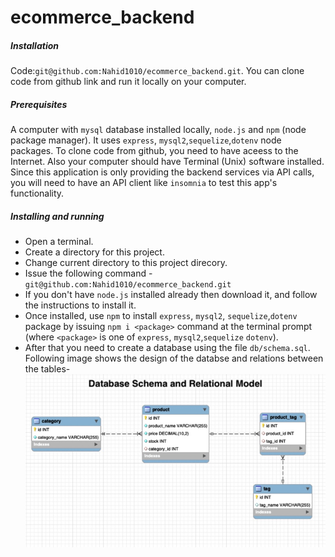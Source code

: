 # ecommerce_backend
##### Installation

Code:`git@github.com:Nahid1010/ecommerce_backend.git`.
You can clone code from github link and run it locally on your computer.

##### Prerequisites
A computer with `mysql` database installed locally, `node.js` and `npm` (node package manager). It uses `express`, `mysql2`,`sequelize`,`dotenv` node packages. To clone code from github, you need to have aceess to the Internet. Also your computer should have Terminal (Unix) software installed.
Since this application is only providing the backend services via API calls, you will need to have an API client like `insomnia` to test this app's functionality. 


##### Installing and running
* Open a terminal.
* Create a directory for this project.
* Change current directory to this project direcory.
* Issue the following command - `git@github.com:Nahid1010/ecommerce_backend.git`
* If you don't have `node.js` installed already then download it, and follow the instructions to install it.
* Once installed, use `npm` to install `express`, `mysql2`, `sequelize`,`dotenv` package by issuing `npm i <package>` command at the terminal prompt (where `<package>` is one of `express`, `mysql2`,`sequelize` `dotenv`).
* After that you need to create a database  using the file `db/schema.sql`. Following image shows the design of the databse and relations between the tables-
![](assets/images/ecommerce.png)